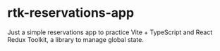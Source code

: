 # rtk-reservations-app

Just a simple reservations app to practice Vite + TypeScript and React Redux Toolkit, a library to manage global state.
